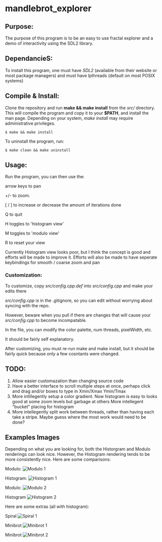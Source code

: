 # mandlebrot_explorer

## Purpose:
The purpose of this program is to be an easy to use fractal explorer and a demo of interactivity using the SDL2 library.

## DependancieS:
To install this program, one must have *SDL2* (available from their website or most package managers) and must have lpthreads (default on most POSIX systems)

## Compile & Install:
Clone the repository and run **make && make install** from the *src/* directory. 
This will compile the program and copy it to your **$PATH**, and install the man page.
Depending on your system, *make install* may require administrative privileges.


    $ make && make install

To uninstall the program, run:

    $ make clean && make uninstall

## Usage:

Run the program, you can then use the:

arrow keys to pan 

+/- to zoom. 

[ / ] to increase or decrease the amount of iterations done

Q to quit

H toggles to 'histogram view'

M toggles to 'modulo view'

R to reset your view


Currently Histogram view looks poor, but I think the concept is good and efforts will be made to improve it.
Efforts will also be made to have seperate keybindings for smooth / coarse zoom and pan

### Customization:

To customize, copy *src/config.cpp.def* into *src/config.cpp* and make your edits there

*src/config.cpp* is in the .gitignore, so you can edit without worrying about syncing with the repo.

However, beware when you pull if there are changes that will cause your *src/config.cpp* to become incompatable.

In the file, you can modify the color palette, num threads, pixelWidth, etc.

It should be fairly self explanatory.

After customizing, you must re-run make and make install, but it should be fairly quick because only a few cosntants were changed.

##  TODO:
1)  Allow easier customazation than changing source code
2)  Have a better interface to scroll multiple steps at once, 
    perhaps click and drag and/or boxes to type in Xmin/Xmax Ymin/Tmax
3)  More intillegently setup a color gradient. Now histogram is easy to looks good at some zoom levels but garbage at others
    More intellegent "bucket" placing for histogram
4)  More intellegently split work between threads, rather than having each take a stripe.
    Maybe guess where the most work would need to be done?

## Examples Images

Depending on what you are looking for, both the Historgram and Modulo renderings can look nice. However, the Histogram rendering tends
to be more consistently nice. Here are some comparisons:


Modulo:
![Modulo 1]( /screenshots/modulo1.png?raw=true) 

Histogram:
![Histogram 1]( /screenshots/histogram1.png?raw=true) 

Modulo:
![Modulo 2](/screenshots/modulo2.png?raw=true)

Histogram
![Histogram 2](/screenshots/histogram2.png?raw=true)

Here are some extras (all with histogram):

Spiral
![Spiral 1]( /screenshots/spiral1.png?raw=true) 

Minibrot
![Minibrot 1]( /screenshots/minibrot1.png?raw=true) 

Minibrot
![Minibrot 2](/screenshots/minibrot2.png?raw=true)
